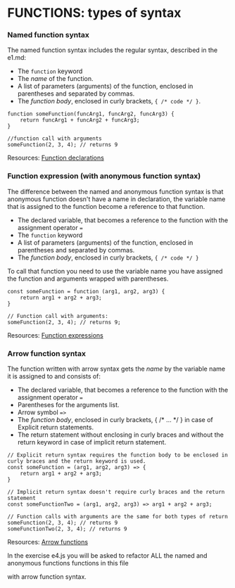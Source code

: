 # FUNCTIONS: types of syntax #

### Named function syntax ###

The named function syntax includes the regular syntax, described in the e1.md:
* The `function` keyword
* The *name* of the function.
* A list of parameters (arguments) of the function, enclosed in parentheses and separated by commas.
* The *function body*, enclosed in curly brackets, `{ /* code */ }`.

```JS
function someFunction(funcArg1, funcArg2, funcArg3) {
    return funcArg1 + funcArg2 + funcArg3;
}

//function call with arguments
someFunction(2, 3, 4); // returns 9
```

Resources:
[Function declarations](https://developer.mozilla.org/en-US/docs/Web/JavaScript/Guide/Functions#function_declarations)

### Function expression (with anonymous function syntax) ###

The difference between the named and anonymous function syntax is that anonymous function doesn't have a name in
declaration, the variable name that is assigned to the function become a reference to that function.

* The declared variable, that becomes a reference to the function with the assignment operator `=`
* The `function` keyword
* A list of parameters (arguments) of the function, enclosed in parentheses and separated by commas.
* The *function body*, enclosed in curly brackets, `{ /* code */ }`

To call that function you need to use the variable name you have assigned the function and arguments wrapped with parentheses. 

```JS
const someFunction = function (arg1, arg2, arg3) {
    return arg1 + arg2 + arg3;
}

// Function call with arguments:
someFunction(2, 3, 4); // returns 9;
```
Resources:
[Function expressions](https://developer.mozilla.org/en-US/docs/Web/JavaScript/Guide/Functions#function_expressions)


### Arrow function syntax ###

The function written with arrow syntax gets the *name* by the variable name it is assigned to and consists of:
* The declared variable, that becomes a reference to the function with the assignment operator `=`
* Parentheses for the arguments list.
* Arrow symbol `=>`
* The *function body*, enclosed in curly brackets, { /* … */ } in case of Explicit return statements.
* The return statement without enclosing in curly braces and without the return keyword in case of implicit return statement.

```JS
// Explicit return syntax requires the function body to be enclosed in curly braces and the return keyword is used.
const someFunction = (arg1, arg2, arg3) => {
    return arg1 + arg2 + arg3;
}

// Implicit return syntax doesn't require curly braces and the return statement
const someFunctionTwo = (arg1, arg2, arg3) => arg1 + arg2 + arg3;

// Function calls with arguments are the same for both types of return
someFunction(2, 3, 4); // returns 9
someFunctionTwo(2, 3, 4); // returns 9
```

Resources:
[Arrow functions](https://developer.mozilla.org/en-US/docs/Web/JavaScript/Guide/Functions#arrow_functions)

In the exercise e4.js you will be asked to refactor ALL the named and anonymous functions functions in this file 

with arrow function syntax.
